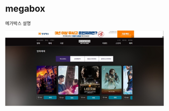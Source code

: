 # megabox
메가박스 설명

[![megabox](https://github.com/jurin2/megabox/blob/f891fba1e643c36291c4a6da6bd20b370db6526f/images/megabox-readme.jpg)](https://jurin2.github.io/megabox)
